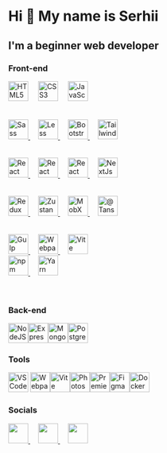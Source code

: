 # Hi 👋 My name is Serhii

## I'm a beginner web developer

### Front-end

<p align="left">
  
  <a href="https://developer.mozilla.org/en-US/docs/Glossary/HTML5" target="_blank" rel="noreferrer" style="text-decoration: none; !important">
    <img src="https://raw.githubusercontent.com/danielcranney/readme-generator/main/public/icons/skills/html5-colored.svg" width="40" height="40" alt="HTML5" />
  </a>
  <img width="12" />
  <a href="https://www.w3.org/TR/CSS/#css" target="_blank" rel="noreferrer" style="text-decoration: none;">
    <img src="https://raw.githubusercontent.com/danielcranney/readme-generator/main/public/icons/skills/css3-colored.svg" width="40" height="40" alt="CSS3" />
  </a>
  <img width="12" />
  <a href="https://developer.mozilla.org/en-US/docs/Web/JavaScript" target="_blank" rel="noreferrer" style="text-decoration: none;">
    <img src="https://raw.githubusercontent.com/danielcranney/readme-generator/main/public/icons/skills/javascript-colored.svg" width="40" height="40" alt="JavaScript" />
  </a>

  <br>
  <br>
  <br>

  <a href="https://sass-lang.com/" target="_blank" rel="noreferrer">
    <img src="https://raw.githubusercontent.com/danielcranney/readme-generator/main/public/icons/skills/sass-colored.svg" width="40" height="40" alt="Sass" />
  </a>
  <img width="12" />
  <a href="https://lesscss.org/" target="_blank" rel="noreferrer">
    <img src="https://cdn4.iconfinder.com/data/icons/logos-and-brands/512/198_Less_logo_logos-512.png" width="40" height="40" alt="Less" />
  </a>
  <img width="12" />
  <a href="https://getbootstrap.com/" target="_blank" rel="noreferrer">
    <img src="https://raw.githubusercontent.com/danielcranney/readme-generator/main/public/icons/skills/bootstrap-colored.svg" width="40" height="40" alt="Bootstrap" />
  </a>
  <img width="12" />
  <a href="https://tailwindcss.com/" target="_blank" rel="noreferrer">
    <img src="https://raw.githubusercontent.com/danielcranney/readme-generator/main/public/icons/skills/tailwindcss-colored.svg" width="40" height="40" alt="TailwindCSS" />
  </a>

  <br>
  <br>
  <br>

  <a href="https://reactjs.org/" target="_blank" rel="noreferrer">
    <img src="https://raw.githubusercontent.com/danielcranney/readme-generator/main/public/icons/skills/react-colored.svg" width="40" height="40" alt="React" />
  </a>
  <img width="12" />
  <a href="https://reactrouter.com/" target="_blank" rel="noreferrer">
    <img src="https://seeklogo.com/images/R/reactrouter-logo-4572B114B5-seeklogo.com.png" width="40" height="40" alt="React Router" />
  </a>
  <img width="12" />
  <a href="https://react-hook-form.com/" target="_blank" rel="noreferrer">
    <img src="https://react-hook-form.com/images/logo/react-hook-form-logo-only.svg" width="40" height="40" alt="React Hook Form" />
  </a>
  <img width="12" />
  <a href="https://nextjs.org/" target="_blank" rel="noreferrer">
    <img src="https://raw.githubusercontent.com/danielcranney/readme-generator/main/public/icons/skills/nextjs-colored.svg" width="40" height="40" alt="NextJs" />
  </a>

  <br>
  <br>
  <br>

  <a href="https://redux.js.org/" target="_blank" rel="noreferrer">
    <img src="https://raw.githubusercontent.com/danielcranney/readme-generator/main/public/icons/skills/redux-colored.svg" width="40" height="40" alt="Redux" />
  </a>
  <img width="12" />
  <a href="https://zustand-demo.pmnd.rs/" target="_blank" rel="noreferrer">
    <img src="https://user-images.githubusercontent.com/958486/218346783-72be5ae3-b953-4dd7-b239-788a882fdad6.svg" width="40" height="40" alt="Zustand" />
  </a>
  <img width="12" />
  <a href="https://mobx.js.org/" target="_blank" rel="noreferrer">
    <img src="https://cdn.worldvectorlogo.com/logos/mobx.svg" width="40" height="40" alt="MobX" />
  </a>
  <img width="12" />
  <a href="https://tanstack.com/query/latest" target="_blank" rel="noreferrer">
    <img src="https://seeklogo.com/images/R/react-query-logo-1340EA4CE9-seeklogo.com.png" width="40" height="40" alt="@Tanstack React Query" />
  </a>

  <br>
  <br>
  <br>

  <a href="https://gulpjs.com/" target="_blank" rel="noreferrer">
    <img src="https://www.svgrepo.com/show/303440/gulp-logo.svg" width="40" height="40" alt="Gulp" />
  </a>
  <img width="12" />
  <a href="https://webpack.js.org/" target="_blank" rel="noreferrer">
    <img src="https://raw.githubusercontent.com/danielcranney/readme-generator/main/public/icons/skills/webpack-colored.svg" width="40" height="40" alt="Webpack" />
  </a>
  <img width="12" />
  <a href="https://vitejs.dev/" target="_blank" rel="noreferrer">
    <img src="https://raw.githubusercontent.com/danielcranney/readme-generator/main/public/icons/skills/vite-colored.svg" width="40" height="40" alt="Vite" />
  </a>
  <br>
  <a href="https://www.npmjs.com/" target="_blank" rel="noreferrer">
    <img src="https://upload.wikimedia.org/wikipedia/commons/thumb/d/db/Npm-logo.svg/2560px-Npm-logo.svg.png" width="40" height="40" alt="npm" />
  </a>
  <img width="12" />
  <a href="https://yarnpkg.com/" target="_blank" rel="noreferrer">
    <img src="https://static-00.iconduck.com/assets.00/yarn-original-icon-256x256-gh6uo2q2.png" width="40" height="40" alt="Yarn" />
  </a>

  <br>
  <br>
  <br>

### Back-end

<a href="https://nodejs.org/en/" target="_blank" rel="noreferrer"><img src="https://raw.githubusercontent.com/danielcranney/readme-generator/main/public/icons/skills/nodejs-colored.svg" width="40" height="40" alt="NodeJS" /></a><a href="https://expressjs.com/" target="_blank" rel="noreferrer"><img src="https://raw.githubusercontent.com/danielcranney/readme-generator/main/public/icons/skills/express-colored.svg" width="40" height="40" alt="Express" /></a><a href="https://www.mongodb.com/" target="_blank" rel="noreferrer"><img src="https://raw.githubusercontent.com/danielcranney/readme-generator/main/public/icons/skills/mongodb-colored.svg" width="40" height="40" alt="MongoDB" /></a><a href="https://www.postgresql.org/" target="_blank" rel="noreferrer"><img src="https://raw.githubusercontent.com/danielcranney/readme-generator/main/public/icons/skills/postgresql-colored.svg" width="40" height="40" alt="PostgreSQL" /></a>

### Tools

<a href="https://code.visualstudio.com/" target="_blank" rel="noreferrer"><img src="https://raw.githubusercontent.com/danielcranney/readme-generator/main/public/icons/skills/visualstudiocode.svg" width="40" height="40" alt="VS Code" /></a>
<a href="https://webpack.js.org/" target="_blank" rel="noreferrer"><img src="https://raw.githubusercontent.com/danielcranney/readme-generator/main/public/icons/skills/webpack-colored.svg" width="40" height="40" alt="Webpack" /></a><a href="https://vitejs.dev/" target="_blank" rel="noreferrer"><img src="https://raw.githubusercontent.com/danielcranney/readme-generator/main/public/icons/skills/vite-colored.svg" width="40" height="40" alt="Vite" /></a><a href="https://www.adobe.com/uk/products/photoshop.html" target="_blank" rel="noreferrer"><img src="https://raw.githubusercontent.com/danielcranney/readme-generator/main/public/icons/skills/photoshop-colored.svg" width="40" height="40" alt="Photoshop" /></a><a href="https://www.adobe.com/uk/products/premiere.html" target="_blank" rel="noreferrer"><img src="https://raw.githubusercontent.com/danielcranney/readme-generator/main/public/icons/skills/premierepro-colored.svg" width="40" height="40" alt="Premiere Pro" /></a><a href="https://www.figma.com/" target="_blank" rel="noreferrer"><img src="https://raw.githubusercontent.com/danielcranney/readme-generator/main/public/icons/skills/figma-colored.svg" width="40" height="40" alt="Figma" /></a><a href="https://www.docker.com/" target="_blank" rel="noreferrer"><img src="https://raw.githubusercontent.com/danielcranney/readme-generator/main/public/icons/skills/docker-colored.svg" width="40" height="40" alt="Docker" /></a>

</p>

### Socials

<p align="left"> 
  <a href="http://www.instagram.com/serlisovyk" target="_blank" rel="noreferrer">
    <picture>
      <source media="(prefers-color-scheme: dark)" srcset="https://raw.githubusercontent.com/danielcranney/readme-generator/main/public/icons/socials/instagram-dark.svg" />
      <source media="(prefers-color-scheme: light)" srcset="https://raw.githubusercontent.com/danielcranney/readme-generator/main/public/icons/socials/instagram.svg" />
      <img src="https://raw.githubusercontent.com/danielcranney/readme-generator/main/public/icons/socials/instagram.svg" width="40" height="40" />
    </picture>
  </a> 
  <img width="12" />
  <a href="https://www.linkedin.com/in/serhii-lisovyk-b43a4b29b" target="_blank" rel="noreferrer">
    <picture>
      <source media="(prefers-color-scheme: dark)" srcset="https://raw.githubusercontent.com/danielcranney/readme-generator/main/public/icons/socials/linkedin-dark.svg" />
      <source media="(prefers-color-scheme: light)" srcset="https://raw.githubusercontent.com/danielcranney/readme-generator/main/public/icons/socials/linkedin.svg" />
      <img src="https://raw.githubusercontent.com/danielcranney/readme-generator/main/public/icons/socials/linkedin.svg" width="40" height="40" />
    </picture>
  </a>
  <img width="12" />
  <a href="https://t.me/serlisovyk" target="_blank" rel="noreferrer">
    <picture>
      <source media="(prefers-color-scheme: dark)" srcset="https://www.svgrepo.com/show/68768/telegram.svg" />
      <source media="(prefers-color-scheme: light)" srcset="https://upload.wikimedia.org/wikipedia/commons/thumb/8/83/Telegram_2019_Logo.svg/2048px-Telegram_2019_Logo.svg.png" />
      <img src="https://upload.wikimedia.org/wikipedia/commons/thumb/8/83/Telegram_2019_Logo.svg/2048px-Telegram_2019_Logo.svg.png" width="40" height="40" />
    </picture>
  </a>
</p>
